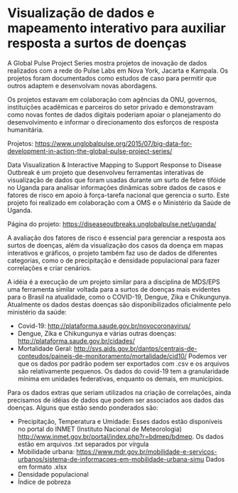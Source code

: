 # Visualização de dados e mapeamento interativo para auxiliar resposta a surtos de doenças

A Global Pulse Project Series mostra projetos de inovação de dados realizados com a rede do Pulse Labs em Nova York, Jacarta e Kampala. Os projetos foram documentados como estudos de caso para permitir que outros adaptem e desenvolvam novas abordagens.

Os projetos estavam em colaboração com agências da ONU, governos, instituições acadêmicas e parceiros do setor privado e demonstravam como novas fontes de dados digitais poderiam apoiar o planejamento do desenvolvimento e informar o direcionamento dos esforços de resposta humanitária. 

Projetos: https://www.unglobalpulse.org/2015/07/big-data-for-development-in-action-the-global-pulse-project-series/

Data Visualization & Interactive Mapping to Support Response to Disease Outbreak é um projeto que desenvolveu ferramentas interativas de visualização de dados que foram usadas durante um surto de febre tifóide no Uganda para analisar informações dinâmicas sobre dados de casos e fatores de risco em apoio à força-tarefa nacional que gerencia o surto. Este projeto foi realizado em colaboração com a OMS e o Ministério da Saúde de Uganda.

Página do projeto: https://diseaseoutbreaks.unglobalpulse.net/uganda/


A avaliação dos fatores de risco é essencial para gerenciar a resposta aos surtos de doenças, além da visualização dos casos da doença em mapas interativos e gráficos, o projeto também faz uso de dados de diferentes categorias, como o de precipitação e densidade populacional para fazer correlações e criar cenários.

A idéia é a execução de um projeto similar para a disciplina de MDS/EPS uma ferramenta similar voltada para a surtos de doenças mais evidentes para o Brasil na atualidade, como o COVID-19, Dengue, Zika e Chikungunya.
Atualmente os dados destas doenças são disponibilizados oficialmente pelo ministério da saúde:
- Covid-19: http://plataforma.saude.gov.br/novocoronavirus/
- Dengue, Zika e Chikungunya e várias outras doenças: http://plataforma.saude.gov.br/cidades/
- Mortalidade Geral: http://svs.aids.gov.br/dantps/centrais-de-conteudos/paineis-de-monitoramento/mortalidade/cid10/
Podemos ver que os dados por padrão podem ser exportados com .csv e os arquivos são relativamente pequenos. Os dados do covid-19 tem a granularidade mínima em unidades federativas, enquanto os demais, em municípios.

Para os dados extras que seriam utilizados na criação de correlações, ainda precisamos de idéias de dados que podem ser associados aos dados das doenças. Alguns que estão sendo ponderados são:
- Precipitação, Temperatura e Umidade: Esses dados estão disponíveis no portal do INMET (Instituto Nacional de Meteorologia) http://www.inmet.gov.br/portal/index.php?r=bdmep/bdmep. Os dados estão em arquivos .txt separados por vírgula
- Mobilidade urbana: https://www.mdr.gov.br/mobilidade-e-servicos-urbanos/sistema-de-informacoes-em-mobilidade-urbana-simu Dados em formato .xlsx
- Densidade populacional
- Índice de pobreza 


